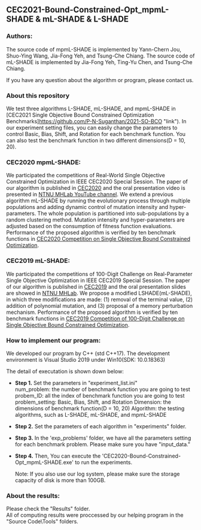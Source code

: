 ## CEC2021-Bound-Constrained-Opt_mpmL-SHADE & mL-SHADE & L-SHADE

### Authors:
 The source code of mpmL-SHADE is implemented by Yann-Chern Jou, Shuo-Ying Wang, Jia-Fong Yeh, and Tsung-Che Chiang.
 The source code of mL-SHADE is implemented by Jia-Fong Yeh, Ting-Yu Chen, and Tsung-Che Chiang.
 
 If you have any question about the algorithm or program, please contact us.

### About this repository
 We test three algorithms L-SHADE, mL-SHADE, and mpmL-SHADE in [CEC2021 Single Objective Bound Constrained Optimization Benchmarks]https://github.com/P-N-Suganthan/2021-SO-BCO "link"). In our experiment setting files, you can easily change the parameters to control Basic, Bias, Shift, and Rotation for each benchmark function. You can also test the benchmark function in two different dimensions(D = 10, 20).

### CEC2020 mpmL-SHADE:
 We participated the competitions of Real-World Single Objective Constrained Optimization in IEEE CEC2020 Special Session. The paper of our algorithm is published in [CEC2020](https://ieeexplore.ieee.org/abstract/document/9185735 "link") and the oral presentation video is presented in [NTNU MHLab YouTube channel](https://youtu.be/JMj0mHpIARw "link"). We extend a previous algorithm mL-SHADE by running the evolutionary process through multiple populations and adding dynamic control of mutation intensity and hyper-parameters. The whole population is partitioned into sub-populations by a random clustering method. Mutation intensity and hyper-parameters are adjusted based on the consumption of fitness function evaluations. Performance of the proposed algorithm is verified by ten benchmark functions in [CEC2020 Competition on Single Objective Bound Constrained Optimization](https://github.com/P-N-Suganthan/2020-Bound-Constrained-Opt-Benchmark "link").
 
### CEC2019 mL-SHADE:
 We participated the competitions of 100-Digit Challenge on Real-Parameter Single Objective Optimization in IEEE CEC2019 Special Session. The paper of our algorithm is published in [CEC2019](https://ieeexplore.ieee.org/document/8789991 "link") and the oral presentation slides are showed in [NTNU MHLab](https://web.ntnu.edu.tw/~tcchiang/publications/CEC2019/CEC2019a-mL-SHADE-slides.pdf "link"). We propose a modified LSHADE(mL-SHADE), in which three modifications are made: (1)
removal of the terminal value, (2) addition of polynomial mutation, and (3) proposal of a memory perturbation mechanism. Performance of the proposed algorithm is verified by ten benchmark functions in [CEC2019 Competition of 100-Digit Challenge on Single Objective Bound Constrained Optimization](https://github.com/P-N-Suganthan/CEC2019 "link").


### How to implement our program:
 We developed our program by C++ (std C++17). The development environment is Visual Studio 2019 under Win10(SDK: 10.0.18363)  
 
 The detail of executation is shown down below:  
   
 * __Step 1.__ Set the parameters in "experiment_list.ini"  
          num_problem: the number of benchmark function you are going to test
          probem_ID: all the index of benchmark function you are going to test
          problem_setting: Basic, Bias, Shift, and Rotation
          Dimension: the dimensions of benchmark function(D = 10, 20)
          Algorithm: the testing algorithms, such as L-SHADE, mL-SHADE, and mpmL-SHADE
         
 * __Step 2.__ Set the parameters of each algorithm in "experiments" folder.
         
 * __Step 3.__ In the 'exp_problems' folder, we have all the parameters setting for each benchmark problem. Please make sure you have "input_data."
 
 * __Step 4.__ Then, You can execute the 'CEC2020-Bound-Constrained-Opt_mpmL-SHADE.exe' to run the experiments.  
   
   Note: If you also use our log system, please make sure the storage capacity of disk is more than 100GB.  
 
### About the results:
  Please check the "Results" folder.  
  All of computing results were proccessed by our helping program in the "Source Code\Tools" folders.
